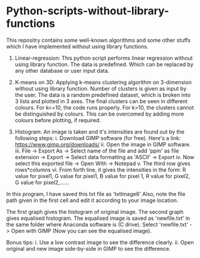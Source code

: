 # Python-scripts-without-library-functions
This repositry contains some well-known algorithms and some other stuffs which I have implemented without using library functions.

1. Linear-regression:
This python script performs linear regression without using library function. The data is predefined. Which can be replaced by any other database or user input data.

2. K-means on 3D:
Applying k-means clustering algorithm on 3-dimension without using library function. Number of clusters is given as input by the user. The data is a random predefined dataset, which is broken into 3 lists and plotted in 3 axes. The final clusters can be seen in different colours. For k<=10, the code runs properly. For k>10, the clusters cannot be distinguished by colours. This can be overcomed by adding more colours before plotting, if required.

3. Histogram:
An image is taken and it's intensities are found out by the following steps:
i. Download GIMP software (for free). Here's a link: https://www.gimp.org/downloads/
ii. Open the image in GIMP software.
iii. File -> Export As -> Select name of the file and add 'ppm' as file extension -> Export -> Select data formatting as 'ASCII' -> Export
iv. Now select this exported file -> Open With -> Notepad
v. The third row gives rows*columns
vi. From forth line, it gives the intensities in the form: R value for pixel1, G value for pixel1, B value for pixel 1, R value for pixel2, G value for pixel2,......

In this program, I have saved this txt file as 'txtImage6'
Also, note the file path given in the first cell and edit it according to your image location.

The first graph gives the histogram of original image. The second graph gives equalised histogram.
The equalised image is saved as 'newfile.txt' in the same folder where Anaconda software is (C drive).
Select 'newfile.txt' -> Open with GIMP (Now you can see the equalised image).

Bonus tips:
i. Use a low contrast image to see the difference clearly.
ii. Open original and new image side-by-side in GIMP to see the difference.
